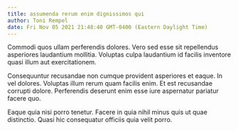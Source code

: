 ```yaml
---
title: assumenda rerum enim dignissimos qui
author: Toni Rempel
date: Fri Nov 05 2021 21:48:40 GMT-0400 (Eastern Daylight Time)
---
```

Commodi quos ullam perferendis dolores. Vero sed esse sit repellendus asperiores laudantium mollitia. Voluptas culpa laudantium id facilis inventore quasi illum aut exercitationem.

 Consequuntur recusandae non cumque provident asperiores et eaque. In vel dolores. Voluptas illum rerum quam facilis enim. Et est recusandae corrupti dolore. Perferendis deserunt enim esse iure aspernatur pariatur facere quo.

 Eaque quia nisi porro tenetur. Facere in quia nihil minus quis ut quae distinctio. Quasi hic consequatur officiis quia velit porro.